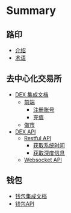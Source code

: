 # Summary

## 路印

* [介绍](README.md)
* [术语](GLOSSORY.md)

## 去中心化交易所

* [DEX 集成文档](dex_integration_overview.md)
    * [前端]()
        * [注册账号](dex_integrations/register.md)
        * [充值](dex_integrations/deposit.md)
    * [做市]()
* [DEX API](dex_api_overview.md)
    * [Restful API]()
        * [获取系统时间](dex_apis/timestamp.md)
        * [获取深度信息](dex_apis/depth.md)
    * [Websocket API]()

## 钱包

* [钱包集成文档](wallet_integration_overview.md)
* [钱包API](wallet_api_overview.md)
